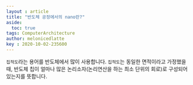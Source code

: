 ```yaml
---
layout : article
title: "반도체 공정에서의 nano란?"
aside:
  toc: true
tags: ComputerArchitecture
author: melonicedlatte  
key : 2020-10-02-235600
---     
```


`집적도`라는 용어를 반도체에서 많이 사용합니다. `집적도`는 동일한 면적이라고 가정했을 때, 반도체 칩이 얼마나 많은 논리소자(논리연산을 하는 최소 단위의 회로)로 구성되어 있는지를 뜻합니다.